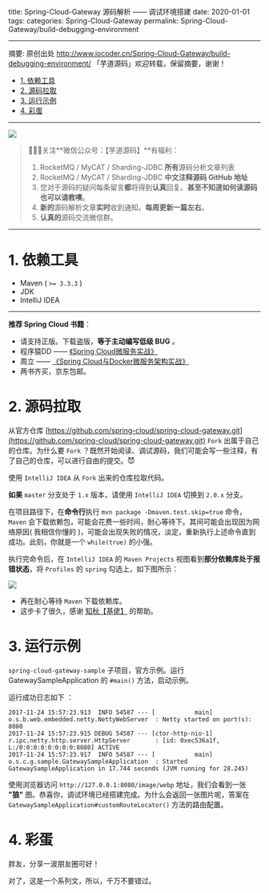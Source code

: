title: Spring-Cloud-Gateway 源码解析 —— 调试环境搭建
date: 2020-01-01
tags:
categories: Spring-Cloud-Gateway
permalink: Spring-Cloud-Gateway/build-debugging-environment

-------

摘要: 原创出处 http://www.iocoder.cn/Spring-Cloud-Gateway/build-debugging-environment/ 「芋道源码」欢迎转载，保留摘要，谢谢！

- [1. 依赖工具](http://www.iocoder.cn/Spring-Cloud-Gateway/build-debugging-environment/)
- [2. 源码拉取](http://www.iocoder.cn/Spring-Cloud-Gateway/build-debugging-environment/)
- [3. 运行示例](http://www.iocoder.cn/Spring-Cloud-Gateway/build-debugging-environment/)
- [4. 彩蛋](http://www.iocoder.cn/Spring-Cloud-Gateway/build-debugging-environment/)

-------

![](http://www.iocoder.cn/images/common/wechat_mp_2017_07_31.jpg)

> 🙂🙂🙂关注**微信公众号：【芋道源码】**有福利：  
> 1. RocketMQ / MyCAT / Sharding-JDBC **所有**源码分析文章列表  
> 2. RocketMQ / MyCAT / Sharding-JDBC **中文注释源码 GitHub 地址**  
> 3. 您对于源码的疑问每条留言**都**将得到**认真**回复。**甚至不知道如何读源码也可以请教噢**。  
> 4. **新的**源码解析文章**实时**收到通知。**每周更新一篇左右**。  
> 5. **认真的**源码交流微信群。

---

# 1. 依赖工具

* Maven ( `>= 3.3.3` )
* JDK
* IntelliJ IDEA

-------

**推荐 Spring Cloud 书籍**：

* 请支持正版。下载盗版，**等于主动编写低级 BUG** 。
* 程序猿DD —— [《Spring Cloud微服务实战》](https://union-click.jd.com/jdc?d=505Twi)
* 周立 —— [《Spring Cloud与Docker微服务架构实战》](https://union-click.jd.com/jdc?d=k3sAaK)
* 两书齐买，京东包邮。

# 2. 源码拉取

从官方仓库 [https://github.com/spring-cloud/spring-cloud-gateway.git](https://github.com/spring-cloud/spring-cloud-gateway.git) `Fork` 出属于自己的仓库。为什么要 `Fork` ？既然开始阅读、调试源码，我们可能会写一些注释，有了自己的仓库，可以进行自由的提交。😈

使用 `IntelliJ IDEA` 从 `Fork` 出来的仓库拉取代码。

**如果** `master` 分支处于 `1.x` 版本，请使用 `IntelliJ IDEA` 切换到 `2.0.x` 分支。

在项目路径下，在**命令行**执行 `mvn package -Dmaven.test.skip=true` 命令，`Maven` 会下载依赖包，可能会花费一些时间，耐心等待下。其间可能会出现因为网络原因( 我相信你懂的 )，可能会出现失败的情况，淡定，重新执行上述命令直到成功。此刻，你就是一个 `while(true)` 的小强。

执行完命令后，在 `IntelliJ IDEA` 的 `Maven Projects` 视图看到**部分依赖库处于报错状态**，将 `Profiles` 的 `spring` 勾选上，如下图所示：

![](http://www.iocoder.cn/images/Spring-Cloud-Gateway/2020_01_01/01.png)

* 再在耐心等待 `Maven` 下载依赖库。
* 这步卡了很久，感谢 [知秋【基佬】](https://muyinchen.github.io) 的帮助。

# 3. 运行示例

`spring-cloud-gateway-sample` 子项目，官方示例。运行 GatewaySampleApplication 的 `#main()` 方法，启动示例。

运行成功日志如下 ：

```
2017-11-24 15:57:23.913  INFO 54587 --- [           main] o.s.b.web.embedded.netty.NettyWebServer  : Netty started on port(s): 8080
2017-11-24 15:57:23.915 DEBUG 54587 --- [ctor-http-nio-1] r.ipc.netty.http.server.HttpServer       : [id: 0xec536a1f, L:/0:0:0:0:0:0:0:0:8080] ACTIVE
2017-11-24 15:57:23.917  INFO 54587 --- [           main] o.s.c.g.sample.GatewaySampleApplication  : Started GatewaySampleApplication in 17.744 seconds (JVM running for 28.245)
```

使用浏览器访问 `http://127.0.0.1:8080/image/webp` 地址，我们会看到一张 **"狼"** 图。恭喜你，调试环境已经搭建完成。为什么会返回一张图片呢，答案在 `GatewaySampleApplication#customRouteLocator()` 方法的路由配置。

# 4. 彩蛋

胖友，分享一波朋友圈可好！

对了，这是一个系列文，所以，千万不要错过。

